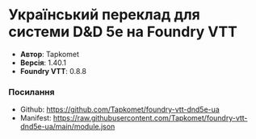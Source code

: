 # Український переклад для системи D&D 5e на Foundry VTT

* **Автор**: Tapkomet
* **Версія**: 1.40.1
* **Foundry VTT**: 0.8.8

### Посилання

* Github: https://github.com/Tapkomet/foundry-vtt-dnd5e-ua
* Manifest: https://raw.githubusercontent.com/Tapkomet/foundry-vtt-dnd5e-ua/main/module.json
